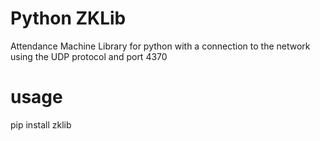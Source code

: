 # Python ZKLib #

Attendance Machine Library for python with a connection to the network using the UDP protocol and port 4370
# usage #
pip install zklib
